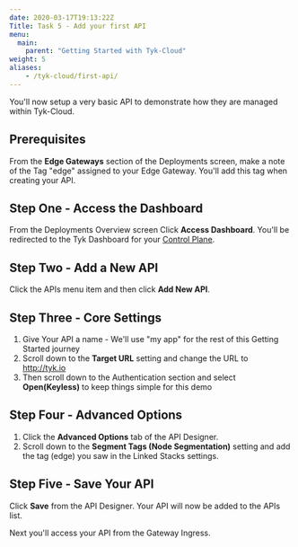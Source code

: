 ```yaml
---
date: 2020-03-17T19:13:22Z
Title: Task 5 - Add your first API
menu:
  main:
    parent: "Getting Started with Tyk-Cloud"
weight: 5
aliases:
    - /tyk-cloud/first-api/
---
```


You'll now setup a very basic API to demonstrate how they are managed within Tyk-Cloud.

## Prerequisites

From the **Edge Gateways** section of the Deployments screen, make a note of the Tag "edge" assigned to your Edge Gateway. You'll add this tag when creating your API.

## Step One - Access the Dashboard

From the Deployments Overview screen Click **Access Dashboard**. You'll be redirected to the Tyk Dashboard for your [Control Plane](/docs/tyk-cloud/glossary/glossary/#control-plane).

## Step Two - Add a New API

Click the APIs menu item and then click **Add New API**.

## Step Three - Core Settings

1. Give Your API a name - We'll use "my app" for the rest of this Getting Started journey
2. Scroll down to the **Target URL** setting and change the URL to http://tyk.io
3. Then scroll down to the Authentication section and select **Open(Keyless)** to keep things simple for this demo

## Step Four - Advanced Options

1. Click the **Advanced Options** tab of the API Designer.
2. Scroll down to the **Segment Tags (Node Segmentation)** setting and add the tag (edge) you saw in the Linked Stacks settings. 

## Step Five - Save Your API

Click **Save** from the API Designer. Your API will now be added to the APIs list.

Next you'll access your API from the Gateway Ingress.